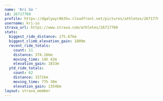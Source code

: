 ```yaml
---
name: 'Kri So '
id: 26717769
profile: https://dgalywyr863hv.cloudfront.net/pictures/athletes/26717769/7761026/14/large.jpg
username: kri-so
strava_url: https://www.strava.com/athletes/26717769
stats:
  biggest_ride_distance: 175.67km
  biggest_climb_elevation_gain: 1809m
  recent_ride_totals:
    count: 11
    distance: 374.16km
    moving_time: 14h 42m
    elevation_gain: 1833m
  ytd_ride_totals:
    count: 62
    distance: 1571km
    moving_time: 77h 30m
    elevation_gain: 13546m
layout: strava_member
--- 
```

